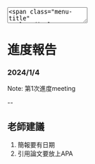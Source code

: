 <textarea data-markdown>
<span class="menu-title" style="display: none">2024/1/4</span>
</textarea>

# 進度報告
### 2024/1/4

Note:
第1次進度meeting

--

## 老師建議
1. 簡報要有日期
2. 引用論文要放上APA
